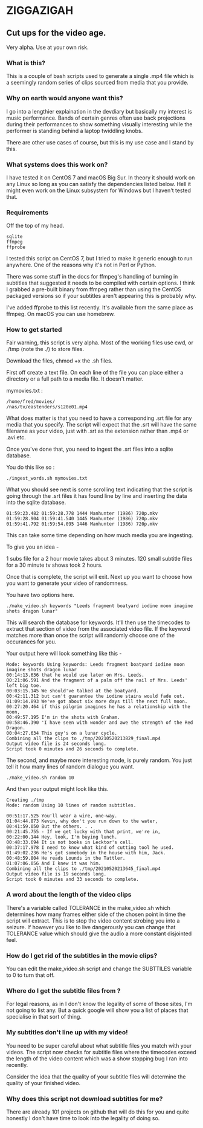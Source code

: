 # ZIGGAZIGAH
## Cut ups for the video age.

Very alpha. Use at your own risk.

### What is this?

This is a couple of bash scripts used to generate a single .mp4 file which is a seemingly random series of clips sourced from media that you provide.

### Why on earth would anyone want this?

I go into a lengthier explaination in the devdiary but basically my interest is music performance. Bands of certain genres often use back projections during their performances to show something visually interesting while the performer is standing behind a laptop twiddling knobs.

There are other use cases of course, but this is my use case and I stand by this.

### What systems does this work on?

I have tested it on CentOS 7 and macOS Big Sur. In theory it should work on any Linux so long as you can satisfy the dependencies listed below. Hell it might even work on the Linux subsystem for Windows but I haven't tested that.

### Requirements

Off the top of my head.

```
sqlite
ffmpeg
ffprobe
```

I tested this script on CentOS 7, but I tried to make it generic enough to run anywhere. One of the reasons why it's not in Perl or Python.

There was some stuff in the docs for ffmpeg's handling of burning in subtitles that suggested it needs to be compiled with certain options. I think I grabbed a pre-built binary from ffmpeg rather than using the CentOS packaged versions so if your subtitles aren't appearing this is probably why.

I've added ffprobe to this list recently. It's available from the same place as ffmpeg. On macOS you can use homebrew.

### How to get started

Fair warning, this script is very alpha. Most of the working files use cwd, or ./tmp (note the ./) to store files.

Download the files, chmod +x the .sh files.

First off create a text file. On each line of the file you can place either a directory or a full path to a media file. It doesn't matter.

mymovies.txt :

```
/home/fred/movies/
/nas/tv/eastenders/s120e01.mp4
```

What does matter is that you need to have a corresponding .srt file for any media that you specify. The script will expect that the .srt will have the same filename as your video, just with .srt as the extension rather than .mp4 or .avi etc.

Once you've done that, you need to ingest the .srt files into a sqlite database.

You do this like so :

```
./ingest_words.sh mymovies.txt
```

What you should see next is some scrolling text indicating that the script is going through the .srt files it has found line by line and inserting the data into the sqlite database. 

```
01:59:23.482 01:59:28.778 1444 Manhunter (1986) 720p.mkv
01:59:28.904 01:59:41.540 1445 Manhunter (1986) 720p.mkv
01:59:41.792 01:59:54.095 1446 Manhunter (1986) 720p.mkv
```

This can take some time depending on how much media you are ingesting.

To give you an idea -

1 subs file for a 2 hour movie takes about 3 minutes.
120 small subtitle files for a 30 minute tv shows took 2 hours.

Once that is complete, the script will exit. Next up you want to choose how you want to generate your video of randomness.

You have two options here.

```
./make_video.sh keywords "Leeds fragment boatyard iodine moon imagine shots dragon lunar"
```

This will search the database for keywords. It'll then use the timecodes to extract that section of video from the associated video file. If the keyword matches more than once the script will randomly choose one of the occurances for you.

Your output here will look something like this -

```
Mode: keywords Using keywords: Leeds fragment boatyard iodine moon imagine shots dragon lunar
00:14:13.636 that he would use later on Mrs. Leeds.
00:21:06.591 And the fragment of a palm off the nail of Mrs. Leeds' left big toe.
00:03:15.145 We should've talked at the boatyard.
00:42:11.312 but can't guarantee the iodine stains would fade out.
01:09:14.893 We've got about six more days till the next full moon.
00:27:20.464 if this pilgrim imagines he has a relationship with the moon,
00:49:57.195 I'm in the shots with Graham.
00:58:46.390 'I have seen with wonder and awe the strength of the Red Dragon.
00:04:27.634 This guy's on a lunar cycle.
Combining all the clips to ./tmp/20210520213829_final.mp4
Output video file is 24 seconds long.
Script took 0 minutes and 26 seconds to complete.
```

The second, and maybe more interesting mode, is purely random. You just tell it how many lines of random dialogue you want.

```
./make_video.sh random 10
```

And then your output might look like this.

```
Creating ./tmp
Mode: random Using 10 lines of random subtitles.

00:51:17.525 You'll wear a wire, one-way.
01:04:44.873 Kevin, why don't you run down to the water,
00:41:59.050 But the others. . .
00:21:45.755 - If we get lucky with that print, we're in,
00:22:00.144 Hey, look, I'm buying lunch.
00:48:33.694 It is not books in Lecktor's cell.
00:37:17.978 I need to know what kind of cutting tool he used.
01:49:02.236 He's got somebody in the house with him, Jack.
00:48:59.804 He reads Lounds in the Tattler.
01:07:06.056 And I knew it was him.
Combining all the clips to ./tmp/20210520213645_final.mp4
Output video file is 19 seconds long.
Script took 0 minutes and 33 seconds to complete.
```

### A word about the length of the video clips

There's a variable called TOLERANCE in the make_video.sh which determines how many frames either side of the chosen point in time the script will extract. This is to stop the video content strobing you into a seizure. If however you like to live dangerously you can change that TOLERANCE value which should give the audio a more constant disjointed feel.

### How do I get rid of the subtitles in the movie clips?

You can edit the make_video.sh script and change the SUBTTILES variable to 0 to turn that off.

### Where do I get the subtitle files from ?

For legal reasons, as in I don't know the legality of some of those sites, I'm not going to list any. But a quick google will show you a list of places that specialise in that sort of thing.

### My subtitles don't line up with my video!

You need to be super careful about what subtitle files you match with your videos. The script now checks for subtitle files where the timecodes exceed the length of the video content which was a show stopping bug I ran into recently. 

Consider the idea that the quality of your subtitle files will determine the quality of your finished video.

### Why does this script not download subtitles for me?

There are already 101 projects on github that will do this for you and quite honestly I don't have time to look into the legality of doing so.
